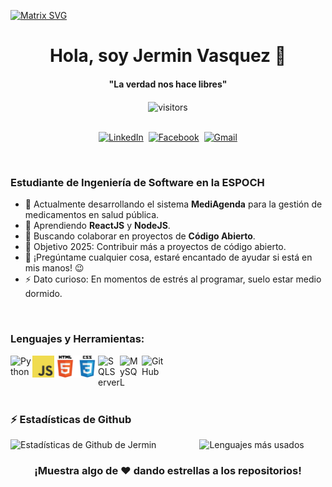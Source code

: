 [![Matrix SVG](https://raw.githubusercontent.com/rodrigograca31/rodrigograca31/master/matrix.svg)](https://www.youtube.com/watch?v=SDkAGkd4NLc) 

<h1 align="center"><b>Hola, soy Jermin Vasquez 👋</b></h1>

<h4 align="center"><b>"La verdad nos hace libres"</b></h4>


<p align="center">
    <img align="center" alt="visitors" src="https://counter6.optistats.ovh/private/contadorvisitasgratis.php?c=s7e495rqp76efxl1uatrx1j8q63lxn2d" />
</p>


<p align="center">
  <br>
  <a href="https://github.com/Jermin13" target="_blank"><img src="https://img.shields.io/badge/linkedin-%230077B5.svg?&style=for-the-badge&logo=linkedin&logoColor=white" alt="LinkedIn" /></a>&nbsp;
  <a href="https://www.facebook.com/shadin.jermin" target="_blank"><img src="https://img.shields.io/badge/facebook-%231877F2.svg?&style=for-the-badge&logo=facebook&logoColor=white" alt="Facebook" /></a>&nbsp;
  <a href="mailto:jerminshadin@gmail.com"><img src="https://img.shields.io/badge/gmail-%23D14836.svg?&style=for-the-badge&logo=gmail&logoColor=white" alt="Gmail" /></a>
</p>

<br>

### Estudiante de Ingeniería de Software en la ESPOCH

- 🔭 Actualmente desarrollando el sistema **MediAgenda** para la gestión de medicamentos en salud pública.
- 🌱 Aprendiendo **ReactJS** y **NodeJS**.
- 👯 Buscando colaborar en proyectos de **Código Abierto**.
- 🥅 Objetivo 2025: Contribuir más a proyectos de código abierto.
- 💬 ¡Pregúntame cualquier cosa, estaré encantado de ayudar si está en mis manos! 😉
- ⚡ Dato curioso: En momentos de estrés al programar, suelo estar medio dormido.

<br>

### Lenguajes y Herramientas:

<img align="left" alt="Python" width="35px" src="https://www.svgrepo.com/show/376344/python.svg" />

<img align="left" alt="JavaScript" width="35px" src="https://raw.githubusercontent.com/github/explore/80688e429a7d4ef2fca1e82350fe8e3517d3494d/topics/javascript/javascript.png" />
<img align="left" alt="HTML5" width="35px" src="https://raw.githubusercontent.com/github/explore/80688e429a7d4ef2fca1e82350fe8e3517d3494d/topics/html/html.png" />
<img align="left" alt="CSS3" width="35px" src="https://raw.githubusercontent.com/github/explore/80688e429a7d4ef2fca1e82350fe8e3517d3494d/topics/css/css.png" />


<img align="left" alt="SQLServer" width="35px" src="https://img.icons8.com/?size=512&id=laYYF3dV0Iew&format=png" />
<img align="left" alt="MySQL" width="35px" src="https://img.icons8.com/?size=100&id=qGUfLiYi1bRN&format=png&color=000000" />
<img align="left" alt="GitHub" width="35px" src="https://img.icons8.com/?size=100&id=20675&format=png&color=000000" />

<br>
<br>
<br>
<br>

### :zap: Estadísticas de Github

<img align="left" src="https://github-readme-stats.sumanth-talluri.vercel.app/api?username=Jermin13&show_icons=true&title_color=fff&icon_color=79ff97&text_color=efefef&bg_color=24292e" alt="Estadísticas de Github de Jermin" width="60%">

<img src="https://github-readme-stats.sumanth-talluri.vercel.app/api/top-langs/?username=Jermin13&show_icons=true&hide_border=true&theme=radical" width="37%" alt="Lenguajes más usados">

<div align="center">
  <h3 align="center">¡Muestra algo de ❤️ dando estrellas a los repositorios!</h3>
</div>
